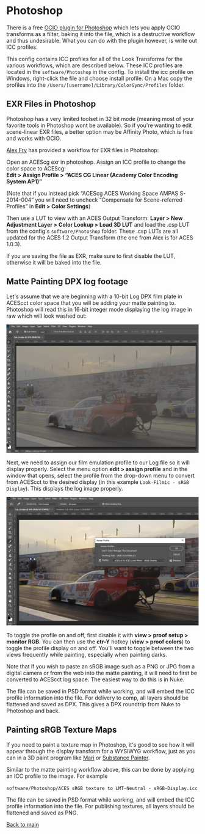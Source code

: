 # Photoshop

There is a free [OCIO plugin for Photoshop](http://fnordware.blogspot.com/2017/02/opencolorio-for-photoshop.html) which lets you apply OCIO transforms as a filter, baking it into the file, which is a destructive workflow and thus undesirable. What you can do with the plugin however, is write out ICC profiles. 

This config contains ICC profiles for all of the Look Transforms for the various workflows, which are described below. These ICC profiles are located in the  ````software/Photoshop```` in the config. To install the icc profile on Windows, right-click the file and choose install profile. On a Mac copy the profiles into the ````/Users/[username]/Library/ColorSync/Profiles```` folder.

## EXR Files in Photoshop

Photoshop has a very limited toolset in 32 bit mode (meaning most of your favorite tools in Photoshop wont be available). So if you're wanting to edit scene-linear EXR files, a better option may be Affinity Photo, which is free and works with OCIO.

[Alex Fry](https://community.acescentral.com/t/aces-photoshop-friendly-workflows/1369/31) has provided a workflow for EXR files in Photoshop: 

Open an ACEScg exr in photoshop. Assign an ICC profile to change the color space to ACEScg:<br>
**Edit > Assign Profile > “ACES CG Linear (Academy Color Encoding System AP1)”**

(Note that if you instead pick “ACEScg ACES Working Space AMPAS S-2014-004” you will need to uncheck “Compensate for Scene-referred Profiles” in **Edit > Color Settings**)

 Then use a LUT to view with an ACES Output Transform: **Layer > New Adjustment Layer > Color Lookup > Load 3D LUT** and load the .csp LUT from the config's ````software/Photoshop```` folder. These .csp LUTs are all updated for the ACES 1.2 Output Transform (the one from Alex is for ACES 1.0.3).
   
   If you are saving the file as EXR, make sure to first disable the LUT, otherwise it will be baked into the file.


## Matte Painting DPX log footage

Let's assume that we are beginning with a 10-bit Log DPX film plate in ACEScct color space that you will be adding your matte painting to.  Photoshop will read this in 16-bit integer mode displaying the log image in raw which will look washed out:

<img src="img/Photoshop1.png" alt="Photoshop" />


Next, we need to assign our film emulation profile to our Log file so it will display properly. Select the menu option **edit > assign profile** and in the window that opens, select the profile from the drop-down menu to convert from ACEScct to the desired display (in this example ````Look-Filmic - sRGB Display````). This displays the log image properly.


<img src="img/Photoshop2.png" alt="Photoshop" />


To toggle the profile on and off, first disable it with **view > proof setup > monitor RGB**. You can then use the **ctr-Y** hotkey (**view > proof colors**) to toggle the profile display on and off. You'll want to toggle between the two views frequently while painting, especially when painting darks.

Note that if you wish to paste an sRGB image such as a PNG or JPG from a digital camera or from the web into the matte painting, it will need to first be converted to ACEScct log space. The easiest way to do this is in Nuke.

The file can be saved in PSD format while working, and will embed the ICC profile information into the file. For delivery to comp, all layers should be flattened and saved as DPX. This gives a DPX roundtrip from Nuke to Photoshop and back. 


## Painting sRGB Texture Maps

If you need to paint a texture map in Photoshop, it's good to see how it will appear through the display transform for a WYSIWYG workflow, just as you can in a 3D paint program like [Mari](Mari.md) or [Substance Painter](Substance.md). 

Similar to the matte painting workflow above, this can be done by applying an ICC profile to the image. For example 

````software/Photoshop/ACES sRGB texture to LMT-Neutral - sRGB-Display.icc```` 

The file can be saved in PSD format while working, and will embed the ICC profile information into the file. For publishing textures, all layers should be flattened and saved as PNG. 

[Back to main](../StdX_ACES)
